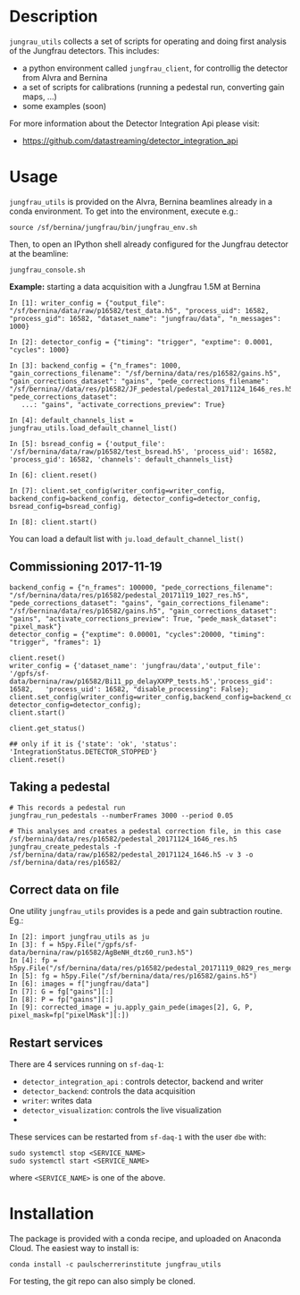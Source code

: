 # Description

`jungrau_utils` collects a set of scripts for operating and doing first analysis of the Jungfrau detectors. This includes:

* a python environment called `jungfrau_client`, for controllig the detector from Alvra and Bernina
* a set of scripts for calibrations (running a pedestal run, converting gain maps, ...)
* some examples (soon)

For more information about the Detector Integration Api please visit:

* https://github.com/datastreaming/detector_integration_api

# Usage

`jungfrau_utils` is provided on the Alvra, Bernina beamlines already in a conda environment. To get into the environment, execute e.g.:

```
source /sf/bernina/jungfrau/bin/jungfrau_env.sh
```


Then, to open an IPython shell already configured for the Jungfrau detector at the beamline:

```
jungfrau_console.sh
```


**Example:** starting a data acquisition with a Jungfrau 1.5M at Bernina
```
In [1]: writer_config = {"output_file": "/sf/bernina/data/raw/p16582/test_data.h5", "process_uid": 16582, "process_gid": 16582, "dataset_name": "jungfrau/data", "n_messages": 1000}

In [2]: detector_config = {"timing": "trigger", "exptime": 0.0001, "cycles": 1000}

In [3]: backend_config = {"n_frames": 1000, "gain_corrections_filename": "/sf/bernina/data/res/p16582/gains.h5", "gain_corrections_dataset": "gains", "pede_corrections_filename": "/sf/bernina//data/res/p16582/JF_pedestal/pedestal_20171124_1646_res.h5", "pede_corrections_dataset": 
   ...: "gains", "activate_corrections_preview": True}

In [4]: default_channels_list = jungfrau_utils.load_default_channel_list()

In [5]: bsread_config = {'output_file': '/sf/bernina/data/raw/p16582/test_bsread.h5', 'process_uid': 16582, 'process_gid': 16582, 'channels': default_channels_list}

In [6]: client.reset()

In [7]: client.set_config(writer_config=writer_config, backend_config=backend_config, detector_config=detector_config, bsread_config=bsread_config)

In [8]: client.start()

```

You can load a default list with `ju.load_default_channel_list()`

## Commissioning 2017-11-19

```
backend_config = {"n_frames": 100000, "pede_corrections_filename": "/sf/bernina/data/res/p16582/pedestal_20171119_1027_res.h5", "pede_corrections_dataset": "gains", "gain_corrections_filename": "/sf/bernina/data/res/p16582/gains.h5", "gain_corrections_dataset": "gains", "activate_corrections_preview": True, "pede_mask_dataset": "pixel_mask"}
detector_config = {"exptime": 0.00001, "cycles":20000, "timing": "trigger", "frames": 1} 

client.reset()
writer_config = {'dataset_name': 'jungfrau/data','output_file': '/gpfs/sf-data/bernina/raw/p16582/Bi11_pp_delayXXPP_tests.h5','process_gid': 16582,   'process_uid': 16582, "disable_processing": False};
client.set_config(writer_config=writer_config,backend_config=backend_config, detector_config=detector_config); 
client.start()

client.get_status()

## only if it is {'state': 'ok', 'status': 'IntegrationStatus.DETECTOR_STOPPED'}
client.reset()
```

## Taking a pedestal

```
# This records a pedestal run
jungfrau_run_pedestals --numberFrames 3000 --period 0.05

# This analyses and creates a pedestal correction file, in this case /sf/bernina/data/res/p16582/pedestal_20171124_1646_res.h5
jungfrau_create_pedestals -f /sf/bernina/data/raw/p16582/pedestal_20171124_1646.h5 -v 3 -o /sf/bernina/data/res/p16582/
```

## Correct data on file

One utility `jungfrau_utils` provides is a pede and gain subtraction routine. Eg.:

```
In [2]: import jungfrau_utils as ju
In [3]: f = h5py.File("/gpfs/sf-data/bernina/raw/p16582/AgBeNH_dtz60_run3.h5")
In [4]: fp = h5py.File("/sf/bernina/data/res/p16582/pedestal_20171119_0829_res_merge.h5")
In [5]: fg = h5py.File("/sf/bernina/data/res/p16582/gains.h5")
In [6]: images = f["jungfrau/data"]
In [7]: G = fg["gains"][:]
In [8]: P = fp["gains"][:]
In [9]: corrected_image = ju.apply_gain_pede(images[2], G, P, pixel_mask=fp["pixelMask"][:])

```

## Restart services

There are 4 services running on `sf-daq-1`:
* `detector_integration_api` : controls detector, backend and writer
* `detector_backend`: controls the data acquisition
* `writer`: writes data
* `detector_visualization`: controls the live visualization
* 

These services can be restarted from `sf-daq-1` with the user `dbe` with:
```
sudo systemctl stop <SERVICE_NAME>
sudo systemctl start <SERVICE_NAME>
```
where `<SERVICE_NAME>` is one of the above.



# Installation

The package is provided with a conda recipe, and uploaded on Anaconda Cloud. The easiest way to install is:

```
conda install -c paulscherrerinstitute jungfrau_utils
```

For testing, the git repo can also simply be cloned.
